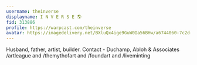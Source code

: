 ```yaml
---
username: theinverse
displayname: I N V E R S E 🌎
fid: 313886
profile: https://warpcast.com/theinverse
avatar: https://imagedelivery.net/BXluQx4ige9GuW0Ia56BHw/a6744060-7c2d-42ba-470f-1a973c6efd00/rectcrop3
---
```

Husband, father, artist, builder. Contact - Duchamp, Abloh & Associates /artleague and /themythofart and /foundart and /liveminting  
